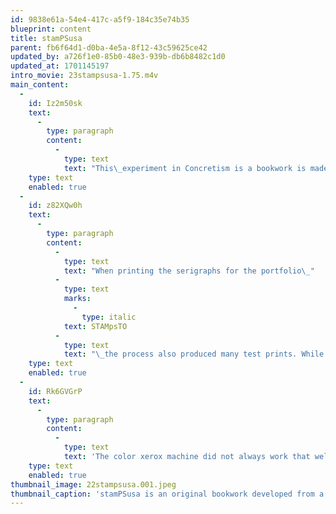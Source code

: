 ```yaml
---
id: 9838e61a-54e4-417c-a5f9-184c35e74b35
blueprint: content
title: stamPSusa
parent: fb6f64d1-d0ba-4e5a-8f12-43c59625ce42
updated_by: a726f1e0-85b0-48e3-939b-db6b8482c1d0
updated_at: 1701145197
intro_movie: 23stampsusa-1.75.m4v
main_content:
  -
    id: Iz2m50sk
    text:
      -
        type: paragraph
        content:
          -
            type: text
            text: "This\_experiment in Concretism is a bookwork is made from printing proofs reproduced by an early generation color xerox machine."
    type: text
    enabled: true
  -
    id: z82XQw0h
    text:
      -
        type: paragraph
        content:
          -
            type: text
            text: "When printing the serigraphs for the portfolio\_"
          -
            type: text
            marks:
              -
                type: italic
            text: STAMpsTO
          -
            type: text
            text: "\_the process also produced many test prints. While these proof prints have no special value and are usually trashed, after observing them more carefully they revealed an option to use them for a bookwork. The interest was not merely to make merely a single original as a one-of-a-kind (nor to print an offset edition since that was not affordable). However, it happened to coincide with that fact that RISD obtained one of the first colored xerox machines, and after some tests with that equipment a small edition of copies suddenly became possible."
    type: text
    enabled: true
  -
    id: Rk6GVGrP
    text:
      -
        type: paragraph
        content:
          -
            type: text
            text: 'The color xerox machine did not always work that well and presented glitches in the printing—but these “mistakes” were then embraced as added value and became an integral part of the book, which after all was a kind of “PS” (postscript) result caused by “chance” operations. Hence the book’s title.'
    type: text
    enabled: true
thumbnail_image: 22stampsusa.001.jpeg
thumbnail_caption: 'stamPSusa is an original bookwork developed from a series of overprinted proof sheets from STAMPS-TO serigraphs. And edition was produced using an early color Xerox machine. The machine created printing glitches—but these were embraced and became an integral part of the book. Caused by “chance” the project became a postscript of sorts gave the book the “PS” title.'
---
```

